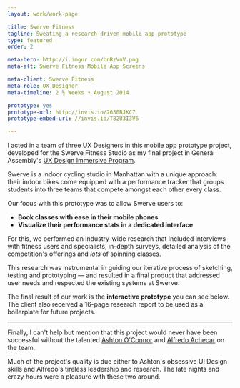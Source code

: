 ```yaml
---
layout: work/work-page

title: Swerve Fitness
tagline: Sweating a research-driven mobile app prototype 
type: featured
order: 2

meta-hero: http://i.imgur.com/bnRzVnV.png
meta-alt: Swerve Fitness Mobile App Screens

meta-client: Swerve Fitness
meta-role: UX Designer
meta-timeline: 2 ½ Weeks • August 2014

prototype: yes
prototype-url: http://invis.io/2630BJKC7
prototype-embed-url: //invis.io/T82U3I3V6

---
```


I acted in a team of three UX Designers in this mobile app prototype project, developed for the Swerve Fitness Studio as my final project in General Assembly's <a href="https://generalassemb.ly/education/user-experience-design-immersive/new-york-city" target="_blank">UX Design Immersive Program</a>.

Swerve is a indoor cycling studio in Manhattan with a unique approach: their indoor bikes come equipped with a performance tracker that groups students into three teams that compete amongst each other every class.

Our focus with this prototype was to allow Swerve users to:

 - **Book classes with ease in their mobile phones**
 - **Visualize their performance stats in a dedicated interface**

For this, we performed an industry-wide research that included interviews with fitness users and specialists, in-depth surveys, detailed analysis of the competition's offerings and *lots* of spinning classes.

This research was instrumental in guiding our iterative process of sketching, testing and prototyping — and resulted in a final product that addressed user needs and respected the existing systems at Swerve.

The final result of our work is the **interactive prototype** you can see below. The client also received a 16-page research report to be used as a boilerplate for future projects.

---

Finally, I can't help but mention that this project would never have been successful without the talented <a href="http://www.ashtonoconnor.com/" targe="_blank">Ashton O'Connor</a> and <a href="http://alfredoachecar.com/" target="_blank">Alfredo Achecar</a> on the team.

Much of the project's quality is due either to Ashton's obsessive UI Design skills and Alfredo's tireless leadership and research. The late nights and crazy hours were a pleasure with these two around.





